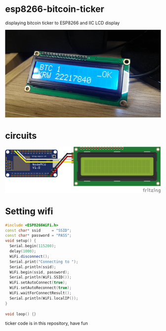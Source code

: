 # esp8266-bitcoin-ticker
displaying bitcoin ticker to ESP8266 and IIC LCD display


![img](./example.gif)


# circuits

![img](./circuit.png)

# Setting wifi

```cpp
#include <ESP8266WiFi.h>
const char* ssid     = "SSID";
const char* password = "PASS";
void setup() {
  Serial.begin(115200);
  delay(1000);
  WiFi.disconnect();
  Serial.print("Connecting to ");
  Serial.println(ssid);
  WiFi.begin(ssid, password);
  Serial.println(WiFi.SSID());
  WiFi.setAutoConnect(true);
  WiFi.setAutoReconnect(true);
  WiFi.waitForConnectResult();
  Serial.println(WiFi.localIP());
}

void loop() {}
```

ticker code is in this repository, have fun
